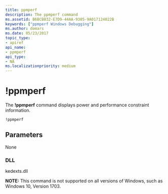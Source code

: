 ```yaml
---
title: ppmperf
description: The ppmperf command
ms.assetid: B6BCB832-E7D9-44AA-9305-9A017124022B
keywords: ["ppmperf Windows Debugging"]
ms.author: domars
ms.date: 05/23/2017
topic_type:
- apiref
api_name:
- ppmperf
api_type:
- NA
ms.localizationpriority: medium
---
```


# !ppmperf

The **!ppmperf** command displays power and performance constraint information. 


```dbgcmd
!ppmperf
```

## <span id="Parameters"></span><span id="parameters"></span><span id="PARAMETERS"></span>Parameters

None

### <span id="DLL"></span><span id="dll"></span>DLL

 kedexts.dll

**NOTE:** This command is not supported on all versions of Windows, such as Windows 10, Version 1703.
 





